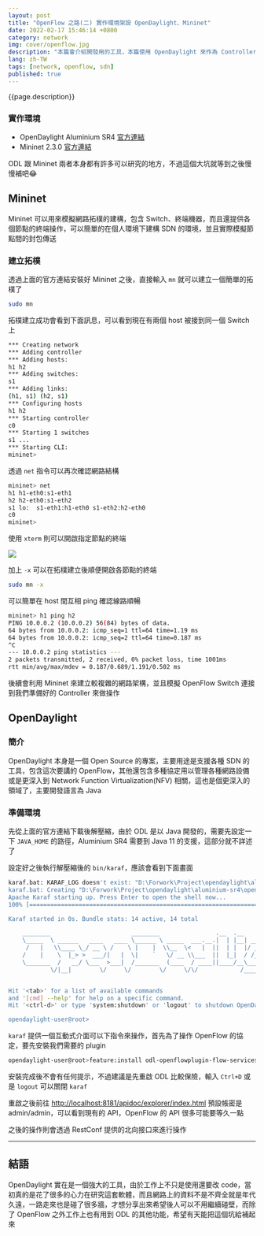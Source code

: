 ```yaml
---
layout: post
title: "OpenFlow 之路(二) 實作環境架設 OpenDaylight、Mininet"
date: 2022-02-17 15:46:14 +0800
category: network
img: cover/openflow.jpg
description: "本篇會介紹開發用的工具，本篇使用 OpenDaylight 來作為 Controller 並以 Mininet 模擬 Switch 網路拓樸環境，這篇先簡介一下工具的環境架設以及基本用法"
lang: zh-TW
tags: [network, openflow, sdn]
published: true
---
```


{{page.description}}

### 實作環境
+ OpenDaylight Aluminium SR4 [官方連結](https://docs.opendaylight.org/en/stable-aluminium/downloads.html)
+ Mininet 2.3.0 [官方連結](http://mininet.org/download/)

ODL 跟 Mininet 兩者本身都有許多可以研究的地方，不過這個大坑就等到之後慢慢補吧😂

## Mininet
Mininet 可以用來模擬網路拓樸的建構，包含 Switch、終端機器，而且還提供各個節點的終端操作，可以簡單的在個人環境下建構 SDN 的環境，並且實際模擬節點間的封包傳送

### 建立拓樸
透過上面的官方連結安裝好 Mininet 之後，直接輸入 `mn` 就可以建立一個簡單的拓樸了

```bash
sudo mn
```

拓樸建立成功會看到下面訊息，可以看到現在有兩個 host 被接到同一個 Switch 上

```bash
*** Creating network
*** Adding controller
*** Adding hosts:
h1 h2
*** Adding switches:
s1
*** Adding links:
(h1, s1) (h2, s1)
*** Configuring hosts
h1 h2
*** Starting controller
c0
*** Starting 1 switches
s1 ...
*** Starting CLI:
mininet>
```

透過 `net` 指令可以再次確認網路結構

```bash
mininet> net
h1 h1-eth0:s1-eth1
h2 h2-eth0:s1-eth2
s1 lo:  s1-eth1:h1-eth0 s1-eth2:h2-eth0
c0
mininet>
```

使用 `xterm` 則可以開啟指定節點的終端

![]({{site.baseurl}}/assets/img/mininet-xterm.png)


加上 `-x` 可以在拓樸建立後順便開啟各節點的終端

```bash
sudo mn -x
```

可以簡單在 host 間互相 ping 確認線路順暢

```bash
mininet> h1 ping h2
PING 10.0.0.2 (10.0.0.2) 56(84) bytes of data.
64 bytes from 10.0.0.2: icmp_seq=1 ttl=64 time=1.19 ms
64 bytes from 10.0.0.2: icmp_seq=2 ttl=64 time=0.187 ms
^C
--- 10.0.0.2 ping statistics ---
2 packets transmitted, 2 received, 0% packet loss, time 1001ms
rtt min/avg/max/mdev = 0.187/0.689/1.191/0.502 ms
```

後續會利用 Mininet 來建立較複雜的網路架構，並且模擬 OpenFlow Switch 連接到我們準備好的 Controller 來做操作

## OpenDaylight

### 簡介
OpenDaylight 本身是一個 Open Source 的專案，主要用途是支援各種 SDN 的工具，包含這次要講的 OpenFlow，其他還包含多種協定用以管理各種網路設備或是更深入到 Network Function Virtualization(NFV) 相關，這也是個更深入的領域了，主要開發語言為 Java

### 準備環境
先從上面的官方連結下載後解壓縮，由於 ODL 是以 Java 開發的，需要先設定一下 `JAVA_HOME` 的路徑，Aluminium SR4 需要到 Java 11 的支援，這部分就不詳述了

設定好之後執行解壓縮後的 `bin/karaf`，應該會看到下面畫面

```bash
karaf.bat: KARAF_LOG doesn't exist: "D:\Forwork\Project\opendaylight\aluminium-sr4\opendaylight-0.13.4\bin\..\data\log"
karaf.bat: Creating "D:\Forwork\Project\opendaylight\aluminium-sr4\opendaylight-0.13.4\bin\..\data\log"
Apache Karaf starting up. Press Enter to open the shell now...
100% [========================================================================]

Karaf started in 0s. Bundle stats: 14 active, 14 total

    ________                       ________                .__  .__       .__     __
    \_____  \ ______   ____   ____ \______ \ _____  ___.__.|  | |__| ____ |  |___/  |_
     /   |   \\____ \_/ __ \ /    \ |    |  \\__  \<   |  ||  | |  |/ ___\|  |  \   __\
    /    |    \  |_> >  ___/|   |  \|    `   \/ __ \\___  ||  |_|  / /_/  >   Y  \  |
    \_______  /   __/ \___  >___|  /_______  (____  / ____||____/__\___  /|___|  /__|
            \/|__|        \/     \/        \/     \/\/            /_____/      \/


Hit '<tab>' for a list of available commands
and '[cmd] --help' for help on a specific command.
Hit '<ctrl-d>' or type 'system:shutdown' or 'logout' to shutdown OpenDaylight.

opendaylight-user@root>
```

`karaf` 提供一個互動式介面可以下指令來操作，首先為了操作 OpenFlow 的協定，要先安裝我們需要的 plugin

```bash
opendaylight-user@root>feature:install odl-openflowplugin-flow-services-rest odl-openflowplugin-app-table-miss-enforcer odl-openflowplugin-nxm-extensions odl-mdsal-apidocs odl-openflowplugin-app-topology-manager
```

安裝完成後不會有任何提示，不過建議是先重啟 ODL 比較保險，輸入 `Ctrl+D` 或是 `logout` 可以關閉 `karaf`

重啟之後前往 [http://localhost:8181/apidoc/explorer/index.html](http://localhost:8181/apidoc/explorer/index.html) 預設帳密是 admin/admin，可以看到現有的 API，OpenFlow 的 API 很多可能要等久一點

之後的操作則會透過 RestConf 提供的北向接口來進行操作

---

## 結語
OpenDaylight 實在是一個強大的工具，由於工作上不只是使用還要改 code，當初真的是花了很多的心力在研究這套軟體，而且網路上的資料不是不齊全就是年代久遠，一路走來也是碰了很多牆，才想分享出來希望後人可以不用繼續碰壁，而除了 OpenFlow 之外工作上也有用到 ODL 的其他功能，希望有天能把這個坑給補起來